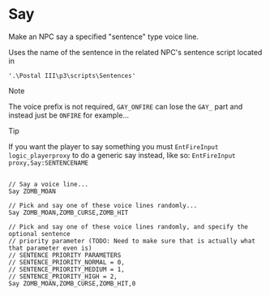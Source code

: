 # Say

Make an NPC say a specified "sentence" type voice line.

Uses the name of the sentence in the related NPC's sentence script located in 
<p><code>'.\Postal III\p3\scripts\Sentences'</code></p> 

<p></p>
<div class="admonition note">
<p class="admonition-title">Note</p>
<p>The voice prefix is not required, <code>GAY_ONFIRE</code> can lose the <code>GAY_</code> part and instead just be <code>ONFIRE</code> for example...</p>
</div>

<p></p>
<div class="admonition tip">
<p class="admonition-title">Tip</p>
<p>If you want the player to say something you must <code>EntFireInput logic_playerproxy</code> to do a generic say instead, like so: <code>EntFireInput proxy,Say:SENTENCENAME</code>
</div>

<pre><code class="language-js">
// Say a voice line...
Say ZOMB_MOAN

// Pick and say one of these voice lines randomly...
Say ZOMB_MOAN,ZOMB_CURSE,ZOMB_HIT

// Pick and say one of these voice lines randomly, and specify the optional sentence
// priority parameter (TODO: Need to make sure that is actually what that parameter even is)
// SENTENCE PRIORITY PARAMETERS
// SENTENCE_PRIORITY_NORMAL = 0,
// SENTENCE_PRIORITY_MEDIUM = 1,
// SENTENCE_PRIORITY_HIGH = 2,
Say ZOMB_MOAN,ZOMB_CURSE,ZOMB_HIT,0
</code></pre>